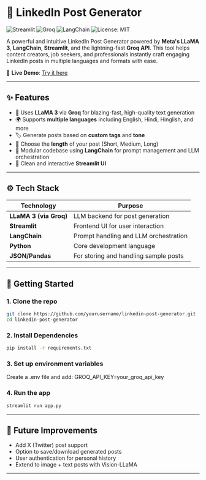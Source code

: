 # 🚀 LinkedIn Post Generator

![Streamlit](https://img.shields.io/badge/Streamlit-Enabled-red)
![Groq](https://img.shields.io/badge/Groq-Accelerated-blue)
![LangChain](https://img.shields.io/badge/LangChain-Integrated-green)
![License: MIT](https://img.shields.io/badge/License-MIT-yellow.svg)

A powerful and intuitive LinkedIn Post Generator powered by **Meta's LLaMA 3**, **LangChain**, **Streamlit**, and the lightning-fast **Groq API**. This tool helps content creators, job seekers, and professionals instantly craft engaging LinkedIn posts in multiple languages and formats with ease.

🔗 **Live Demo**: [Try it here](https://linkedin-post-generator-1.streamlit.app/)

---

## ✨ Features

- 🧠 Uses **LLaMA 3** via **Groq** for blazing-fast, high-quality text generation
- 🌍 Supports **multiple languages** including English, Hindi, Hinglish, and more
- 🏷️ Generate posts based on **custom tags** and **tone**
- 📝 Choose the **length** of your post (Short, Medium, Long)
- 🧩 Modular codebase using **LangChain** for prompt management and LLM orchestration
- 🎨 Clean and interactive **Streamlit UI**

---

## ⚙️ Tech Stack

| Technology | Purpose |
|------------|---------|
| **LLaMA 3 (via Groq)** | LLM backend for post generation |
| **Streamlit** | Frontend UI for user interaction |
| **LangChain** | Prompt handling and LLM orchestration |
| **Python** | Core development language |
| **JSON/Pandas** | For storing and handling sample posts |

---

## 🚀 Getting Started

### 1. Clone the repo

```bash
git clone https://github.com/yourusername/linkedin-post-generator.git
cd linkedin-post-generator
```

### 2. Install Dependencies

```bash
pip install -r requirements.txt
```

### 3. Set up environment variables

Create a .env file and add:
GROQ_API_KEY=your_groq_api_key

### 4. Run the app

```bash
streamlit run app.py
```

---
## 🧠 Future Improvements

- Add X (Twitter) post support
- Option to save/download generated posts
- User authentication for personal history
- Extend to image + text posts with Vision-LLaMA

---
